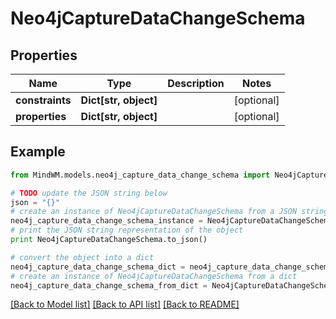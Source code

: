 # Neo4jCaptureDataChangeSchema


## Properties
Name | Type | Description | Notes
------------ | ------------- | ------------- | -------------
**constraints** | **Dict[str, object]** |  | [optional] 
**properties** | **Dict[str, object]** |  | [optional] 

## Example

```python
from MindWM.models.neo4j_capture_data_change_schema import Neo4jCaptureDataChangeSchema

# TODO update the JSON string below
json = "{}"
# create an instance of Neo4jCaptureDataChangeSchema from a JSON string
neo4j_capture_data_change_schema_instance = Neo4jCaptureDataChangeSchema.from_json(json)
# print the JSON string representation of the object
print Neo4jCaptureDataChangeSchema.to_json()

# convert the object into a dict
neo4j_capture_data_change_schema_dict = neo4j_capture_data_change_schema_instance.to_dict()
# create an instance of Neo4jCaptureDataChangeSchema from a dict
neo4j_capture_data_change_schema_from_dict = Neo4jCaptureDataChangeSchema.from_dict(neo4j_capture_data_change_schema_dict)
```
[[Back to Model list]](../README.md#documentation-for-models) [[Back to API list]](../README.md#documentation-for-api-endpoints) [[Back to README]](../README.md)



